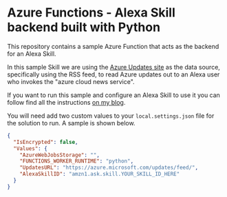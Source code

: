 # Azure Functions - Alexa Skill backend built with Python

This repository contains a sample Azure Function that acts as the backend for an Alexa Skill.

In this sample Skill we are using the [Azure Updates site](https://azure.microsoft.com/updates/) as the data source, specifically using the RSS feed, to read Azure updates out to an Alexa user who invokes the "azure cloud news service".

If you want to run this sample and configure an Alexa Skill to use it you can follow find all the instructions [on my blog](https://blog.siliconvalve.com/2021/08/31/how-to-build-and-debug-an-alexa-skill-with-python-and-azure-functions/).

You will need add two custom values to your `local.settings.json` file for the solution to run. A sample is shown below.

```json
{
  "IsEncrypted": false,
  "Values": {
    "AzureWebJobsStorage": "",
    "FUNCTIONS_WORKER_RUNTIME": "python",
    "UpdatesURL": "https://azure.microsoft.com/updates/feed/",
    "AlexaSkillID": "amzn1.ask.skill.YOUR_SKILL_ID_HERE"
  }
}
```
